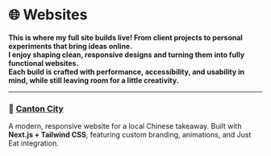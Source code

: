 # 🌐 Websites

**This is where my full site builds live! From client projects to personal experiments that bring ideas online.  
I enjoy shaping clean, responsive designs and turning them into fully functional websites.  
Each build is crafted with performance, accessibility, and usability in mind, while still leaving room for a little creativity.**  


---

### 🏮 [Canton City](./Canton%20City/README.md)  
A modern, responsive website for a local Chinese takeaway.
Built with **Next.js + Tailwind CSS**, featuring custom branding, animations, and Just Eat integration.  
